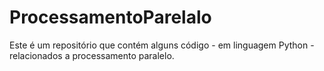 # ProcessamentoParelalo
Este é um repositório que contém alguns código - em linguagem Python - relacionados a processamento paralelo.<p>
